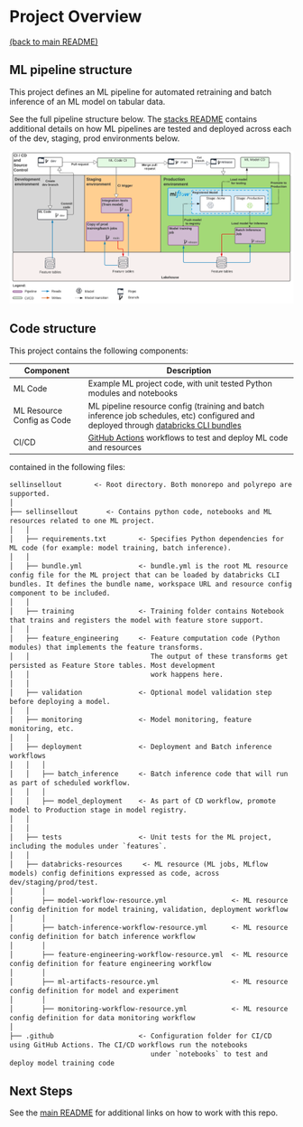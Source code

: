 # Project Overview

[(back to main README)](../README.md)

## ML pipeline structure
This project defines an ML pipeline for automated retraining and batch inference of an ML model
on tabular data.

See the full pipeline structure below. The [stacks README](https://github.com/databricks/mlops-stack/blob/main/Pipeline.md)
contains additional details on how ML pipelines are tested and deployed across each of the dev, staging, prod environments below.

![MLOps Stacks diagram](images/mlops-stack-summary.png)


## Code structure
This project contains the following components:

| Component                  | Description                                                                                                                                                                                                                                                                                                                                             |
|----------------------------|---------------------------------------------------------------------------------------------------------------------------------------------------------------------------------------------------------------------------------------------------------------------------------------------------------------------------------------------------------|
| ML Code                    | Example ML project code, with unit tested Python modules and notebooks                                                                                                                                                                                                                                                                                  |
| ML Resource Config as Code | ML pipeline resource config (training and batch inference job schedules, etc) configured and deployed through [databricks CLI bundles](https://learn.microsoft.com/azure/databricks/dev-tools/cli/bundle-cli)                                                                                              |
| CI/CD                      | [GitHub Actions](https://github.com/actions) workflows to test and deploy ML code and resources       |

contained in the following files:

```
sellinsellout        <- Root directory. Both monorepo and polyrepo are supported.
│
├── sellinsellout       <- Contains python code, notebooks and ML resources related to one ML project. 
│   │
│   ├── requirements.txt        <- Specifies Python dependencies for ML code (for example: model training, batch inference).
│   │
│   ├── bundle.yml              <- bundle.yml is the root ML resource config file for the ML project that can be loaded by databricks CLI bundles. It defines the bundle name, workspace URL and resource config component to be included.
│   │
│   ├── training                <- Training folder contains Notebook that trains and registers the model with feature store support.
│   │
│   ├── feature_engineering     <- Feature computation code (Python modules) that implements the feature transforms.
│   │                              The output of these transforms get persisted as Feature Store tables. Most development
│   │                              work happens here.
│   │
│   ├── validation              <- Optional model validation step before deploying a model.
│   │
│   ├── monitoring              <- Model monitoring, feature monitoring, etc.
│   │
│   ├── deployment              <- Deployment and Batch inference workflows
│   │   │
│   │   ├── batch_inference     <- Batch inference code that will run as part of scheduled workflow.
│   │   │
│   │   ├── model_deployment    <- As part of CD workflow, promote model to Production stage in model registry.
│   │
│   │
│   ├── tests                   <- Unit tests for the ML project, including the modules under `features`.
│   │
│   ├── databricks-resources     <- ML resource (ML jobs, MLflow models) config definitions expressed as code, across dev/staging/prod/test.
│       │
│       ├── model-workflow-resource.yml                <- ML resource config definition for model training, validation, deployment workflow
│       │
│       ├── batch-inference-workflow-resource.yml      <- ML resource config definition for batch inference workflow
│       │
│       ├── feature-engineering-workflow-resource.yml  <- ML resource config definition for feature engineering workflow
│       │
│       ├── ml-artifacts-resource.yml                  <- ML resource config definition for model and experiment
│       │
│       ├── monitoring-workflow-resource.yml           <- ML resource config definition for data monitoring workflow
│
├── .github                     <- Configuration folder for CI/CD using GitHub Actions. The CI/CD workflows run the notebooks
                                   under `notebooks` to test and deploy model training code
```

## Next Steps
See the [main README](../README.md#using-this-repo) for additional links on how to work with this repo.
